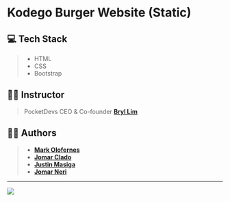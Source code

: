 # Kodego Burger Website (Static)

## 💻 Tech Stack
> - HTML
> - CSS
> - Bootstrap

## 👨‍🏫 Instructor
> PocketDevs CEO & Co-founder **[Bryl Lim](https://github.com/bryllim)**

## 👨‍💻 Authors
> - **[Mark Olofernes](https://github.com/markolofernes)**
> - **[Jomar Clado](https://github.com/jomar567)**
> - **[Justin Masiga](https://github.com/tsujintsujin)**
> - **[Jomar Neri](https://github.com/codeace110)**

---

<img src="https://media.discordapp.net/attachments/1039106982625423380/1039121002191409182/307623688_1280011025905213_8394556844876132776_n.png">
